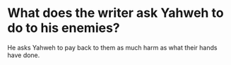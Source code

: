 # What does the writer ask Yahweh to do to his enemies?

He asks Yahweh to pay back to them as much harm as what their hands have done.
